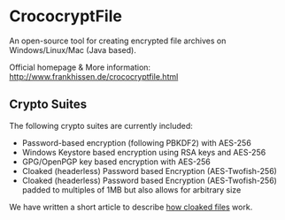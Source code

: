 # CrococryptFile
An open-source tool for creating encrypted file archives on Windows/Linux/Mac (Java based).

Official homepage & More information: http://www.frankhissen.de/crococryptfile.html

## Crypto Suites

The following crypto suites are currently included:

* Password-based encryption (following PBKDF2) with AES-256
* Windows Keystore based encryption using RSA keys and AES-256
* GPG/OpenPGP key based encryption with AES-256
* Cloaked (headerless) Password based Encryption (AES-Twofish-256)
* Cloaked (headerless) Password based Encryption (AES-Twofish-256) padded to multiples of 1MB but also allows for arbitrary size

We have written a short article to describe [how cloaked files](http://www.frankhissen.de/introducing-cloaked-headerless-files-crococryptfile-13-released-frank-hissen-it-blog.html "Introducing cloaked (headerless) files") work.
